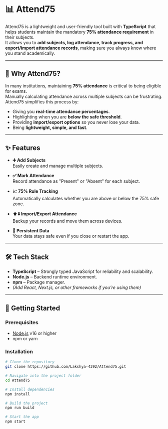 # 📊 Attend75  

Attend75 is a lightweight and user-friendly tool built with **TypeScript** that helps students maintain the mandatory **75% attendance requirement** in their subjects.  
It allows you to **add subjects, log attendance, track progress, and export/import attendance records**, making sure you always know where you stand academically.  

---

## 🌟 Why Attend75?
In many institutions, maintaining **75% attendance** is critical to being eligible for exams.  
Manually calculating attendance across multiple subjects can be frustrating. Attend75 simplifies this process by:  

- Giving you **real-time attendance percentages**.  
- Highlighting when you are **below the safe threshold**.  
- Providing **import/export options** so you never lose your data.  
- Being **lightweight, simple, and fast**.  

---

## ✨ Features

- **➕ Add Subjects**  
  Easily create and manage multiple subjects.  

- **✅ Mark Attendance**  
  Record attendance as "Present" or "Absent" for each subject.  

- **📈 75% Rule Tracking**  
  Automatically calculates whether you are above or below the 75% safe zone.  

- **⬆️⬇️ Import/Export Attendance**  
  Backup your records and move them across devices.  

- **💾 Persistent Data**  
  Your data stays safe even if you close or restart the app.  

---

## 🛠️ Tech Stack
- **TypeScript** – Strongly typed JavaScript for reliability and scalability.  
- **Node.js** – Backend runtime environment.  
- **npm** – Package manager.  
- *(Add React, Next.js, or other frameworks if you’re using them)*  

---

## 🚀 Getting Started

### Prerequisites
- [Node.js](https://nodejs.org/) v16 or higher  
- npm or yarn  

### Installation

```bash
# Clone the repository
git clone https://github.com/Lakshya-4392/Attend75.git

# Navigate into the project folder
cd Attend75

# Install dependencies
npm install

# Build the project
npm run build

# Start the app
npm start
